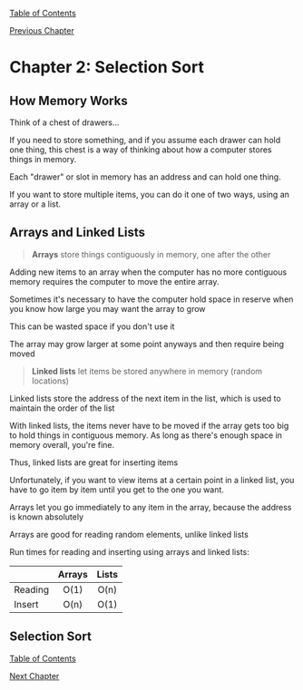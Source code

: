 [Table of Contents](_toc.md)

[Previous Chapter](ch1.md)

# Chapter 2: Selection Sort #

## How Memory Works
Think of a chest of drawers...

If you need to store something, and if you assume each drawer can hold one
thing, this chest is a way of thinking about how a computer stores things in
memory.

Each "drawer" or slot in memory has an address and can hold one thing.

If you want to store multiple
items, you can do it one of two ways, using an array or a list.

## Arrays and Linked Lists
> **Arrays** store things contiguously in memory, one after the other

Adding new items to an array when the computer has no more contiguous memory
requires the computer to move the entire array.

Sometimes it's necessary to have the computer hold space in reserve when you know how large you may want the array to grow

This can be wasted space if you don't use it

The array may grow larger at some point anyways and then require
being moved

> **Linked lists** let items be stored anywhere in memory (random locations)

Linked lists store the address of the next item in the list, which is used
to maintain the order of the list

With linked lists, the items never have to be moved if the array gets too big
to hold things in contiguous memory.  As long as there's enough space in
memory overall, you're fine.

Thus, linked lists are great for inserting items

Unfortunately, if you want to view items at a certain point in a linked list,
you have to go item by item until you get to the one you want.

Arrays let you go immediately to any item in the array, because the address is
known absolutely

Arrays are good for reading random elements, unlike linked lists

Run times for reading and inserting using arrays and linked lists:

|         | Arrays | Lists |
| --------| :----: | :---: |
| Reading | O(1)   | O(n)  |
| Insert  | O(n)   | O(1)  |

## Selection Sort

[Table of Contents](_toc.md)

[Next Chapter](ch3.md)
